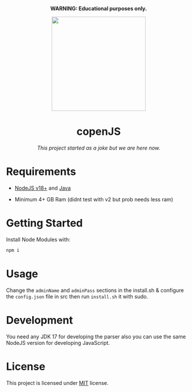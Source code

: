 <p align="center"><b>WARNING: Educational purposes only.</b></p>
<p align="center">
  <img src="https://user-images.githubusercontent.com/60201017/229349090-f355267d-01dc-4fd7-a30a-5de319315140.png", width="256" height="256" />
</p>
<h1 align="center"> copenJS </h1>
<p align="center"><i>This project started as a joke but we are here now.</i></p>

# Requirements 
- [NodeJS v18+](https://nodejs.org/en/download) and [Java](https://www.java.com/tr/download/)

- Minimum 4+ GB Ram (didnt test with v2 but prob needs less ram)
# Getting Started
Install Node Modules with:
 ```bash 
 npm i
 ```

# Usage

Change the `adminName` and `adminPass` sections in the install.sh & configure the `config.json` file in src then run `install.sh` it with sudo.

# Development
You need any JDK 17 for developing the parser also you can use the same NodeJS version for developing JavaScript.

# License
This project is licensed under [MIT](https://opensource.org/licenses/MIT) license.
